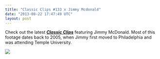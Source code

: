 ```yaml
---
title: "Classic Clips #133 x Jimmy Mcdonald"
date: "2013-08-22 17:47:49 UTC"
layout: post
---
```


<p><span>Check out the latest <a href="https://www.youtube.com/watch?v=_uK7xvtqfMc&amp;feature=share&amp;list=UUV6YEZKreTG8z1c05nyJZvw"><em><strong>Classic Clips</strong></em></a> featuring Jimmy McDonald. Most of this footage dates back to 2005, when Jimmy first moved to Philadelphia and was attending Temple University.</span></p>
<p><a href="https://www.youtube.com/watch?v=_uK7xvtqfMc&amp;feature=share&amp;list=UUV6YEZKreTG8z1c05nyJZvw"><span><img src="https://media.tumblr.com/ddf7d519f33d9824ed97d164c14f0406/tumblr_inline_mry1dvzQPh1qz4rgp.jpg"/></span></a></p>

<p></p>

